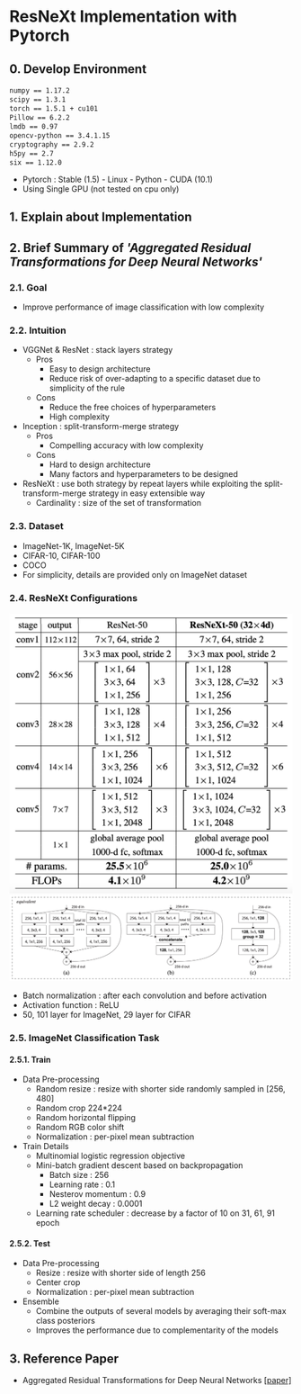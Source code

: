 # ResNeXt Implementation with Pytorch


## 0. Develop Environment
```
numpy == 1.17.2
scipy == 1.3.1
torch == 1.5.1 + cu101
Pillow == 6.2.2
lmdb == 0.97
opencv-python == 3.4.1.15
cryptography == 2.9.2
h5py == 2.7
six == 1.12.0
```
- Pytorch : Stable (1.5) - Linux - Python - CUDA (10.1)
- Using Single GPU (not tested on cpu only)


## 1. Explain about Implementation


## 2. Brief Summary of *'Aggregated Residual Transformations for Deep Neural Networks'*

### 2.1. Goal
- Improve performance of image classification with low complexity

### 2.2. Intuition
- VGGNet & ResNet : stack layers strategy
  * Pros
    * Easy to design architecture
    * Reduce risk of over-adapting to a specific dataset due to simplicity of the rule
  * Cons
    * Reduce the free choices of hyperparameters
    * High complexity
- Inception : split-transform-merge strategy
  * Pros
    * Compelling accuracy with low complexity
  * Cons
    * Hard to design architecture
    * Many factors and hyperparameters to be designed
- ResNeXt : use both strategy by repeat layers while exploiting the split-transform-merge strategy in easy extensible way
  * Cardinality : size of the set of transformation

### 2.3. Dataset
- ImageNet-1K, ImageNet-5K
- CIFAR-10, CIFAR-100
- COCO
- For simplicity, details are provided only on ImageNet dataset

### 2.4. ResNeXt Configurations
![Figure 1](./Figures/Figure_01.png)
![Figure 2](./Figures/Figure_02.png)
- Batch normalization : after each convolution and before activation
- Activation function : ReLU
- 50, 101 layer for ImageNet, 29 layer for CIFAR

### 2.5. ImageNet Classification Task
#### 2.5.1. Train  
- Data Pre-processing
  * Random resize : resize with shorter side randomly sampled in [256, 480]
  * Random crop 224*224
  * Random horizontal flipping
  * Random RGB color shift
  * Normalization : per-pixel mean subtraction
- Train Details
  * Multinomial logistic regression objective
  * Mini-batch gradient descent based on backpropagation
    * Batch size : 256
    * Learning rate : 0.1
    * Nesterov momentum : 0.9
    * L2 weight decay : 0.0001
  * Learning rate scheduler : decrease by a factor of 10 on 31, 61, 91 epoch

#### 2.5.2. Test
- Data Pre-processing
  * Resize : resize with shorter side of length 256
  * Center crop
  * Normalization : per-pixel mean subtraction
- Ensemble
  * Combine the outputs of several models by averaging their soft-max class posteriors
  * Improves the performance due to complementarity of the models


## 3. Reference Paper
- Aggregated Residual Transformations for Deep Neural Networks [[paper]](https://arxiv.org/pdf/1611.05431.pdf)
